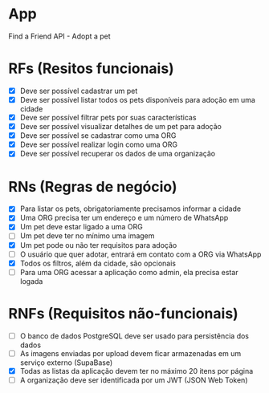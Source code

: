 # App

Find a Friend API - Adopt a pet

# RFs (Resitos funcionais)

- [x] Deve ser possível cadastrar um pet
- [x] Deve ser possível listar todos os pets disponíveis para adoção em uma cidade
- [x] Deve ser possível filtrar pets por suas características
- [x] Deve ser possível visualizar detalhes de um pet para adoção
- [x] Deve ser possível se cadastrar como uma ORG
- [x] Deve ser possível realizar login como uma ORG
- [x] Deve ser possível recuperar os dados de uma organização

# RNs (Regras de negócio)

- [x] Para listar os pets, obrigatoriamente precisamos informar a cidade
- [x] Uma ORG precisa ter um endereço e um número de WhatsApp
- [x] Um pet deve estar ligado a uma ORG
- [ ] Um pet deve ter no mínimo uma imagem
- [x] Um pet pode ou não ter requisitos para adoção
- [ ] O usuário que quer adotar, entrará em contato com a ORG via WhatsApp
- [x] Todos os filtros, além da cidade, são opcionais
- [ ] Para uma ORG acessar a aplicação como admin, ela precisa estar logada

# RNFs (Requisitos não-funcionais)

- [ ] O banco de dados PostgreSQL deve ser usado para persistência dos dados
- [ ] As imagens enviadas por upload devem ficar armazenadas em um serviço externo (SupaBase)
- [x] Todas as listas da aplicação devem ter no máximo 20 itens por página
- [ ] A organização deve ser identificada por um JWT (JSON Web Token)